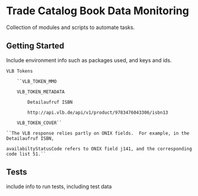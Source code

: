 # Trade Catalog Book Data Monitoring

Collection of modules and scripts to automate tasks. 

## Getting Started

Include environment info such as packages used, and keys and ids.

``VLB Tokens``

        ``VLB_TOKEN_MMO

        VLB_TOKEN_METADATA

        	Detailaufruf ISBN

        	http://api.vlb.de/api/v1/product/9783476043306/isbn13

        VLB_TOKEN_COVER``

	``The VLB response relies partly on ONIX fields.  For example, in the Detailaufruf ISBN,

 	availabiltyStatusCode refers to ONIX field j141, and the corresponding code list 51.``



## Tests

include info to run tests, including test data

